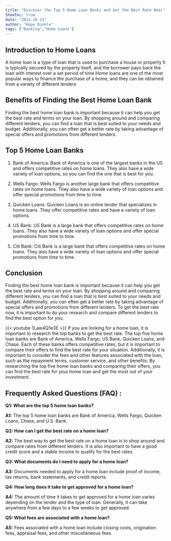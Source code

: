 ```yaml
---
title: "Discover the Top 5 Home Loan Banks and Get the Best Rate Now!"
ShowToc: true 
date: "2023-10-13"
author: "Hope Dunkle" 
tags: ["Banking","Home Loans"]
---
```

## Introduction to Home Loans

A home loan is a type of loan that is used to purchase a house or property It is typically secured by the property itself, and the borrower pays back the loan with interest over a set period of time Home loans are one of the most popular ways to finance the purchase of a home, and they can be obtained from a variety of different lenders

## Benefits of Finding the Best Home Loan Bank

Finding the best home loan bank is important because it can help you get the best rate and terms on your loan. By shopping around and comparing different lenders, you can find a loan that is best suited to your needs and budget. Additionally, you can often get a better rate by taking advantage of special offers and promotions from different lenders. 

## Top 5 Home Loan Banks

1. Bank of America: Bank of America is one of the largest banks in the US and offers competitive rates on home loans. They also have a wide variety of loan options, so you can find the one that is best for you.

2. Wells Fargo: Wells Fargo is another large bank that offers competitive rates on home loans. They also have a wide variety of loan options and offer special promotions from time to time.

3. Quicken Loans: Quicken Loans is an online lender that specializes in home loans. They offer competitive rates and have a variety of loan options.

4. US Bank: US Bank is a large bank that offers competitive rates on home loans. They also have a wide variety of loan options and offer special promotions from time to time.

5. Citi Bank: Citi Bank is a large bank that offers competitive rates on home loans. They also have a wide variety of loan options and offer special promotions from time to time.

## Conclusion

Finding the best home loan bank is important because it can help you get the best rate and terms on your loan. By shopping around and comparing different lenders, you can find a loan that is best suited to your needs and budget. Additionally, you can often get a better rate by taking advantage of special offers and promotions from different lenders. To get the best rate now, it is important to do your research and compare different lenders to find the best option for you.

{{< youtube 1Laie4Q1e3E >}} 
If you are looking for a home loan, it is important to research the top banks to get the best rate. The top five home loan banks are Bank of America, Wells Fargo, US Bank, Quicken Loans, and Chase. Each of these banks offers competitive rates, but it is important to compare their offers to find the best rate for your situation. Additionally, it is important to consider the fees and other features associated with the loan, such as the repayment terms, customer service, and other benefits. By researching the top five home loan banks and comparing their offers, you can find the best rate for your home loan and get the most out of your investment.

## Frequently Asked Questions (FAQ) :
**Q1: What are the top 5 home loan banks?**

**A1:** The top 5 home loan banks are Bank of America, Wells Fargo, Quicken Loans, Chase, and U.S. Bank.

**Q2: How can I get the best rate on a home loan?**

**A2:** The best way to get the best rate on a home loan is to shop around and compare rates from different lenders. It is also important to have a good credit score and a stable income to qualify for the best rates.

**Q3: What documents do I need to apply for a home loan?**

**A3:** Documents needed to apply for a home loan include proof of income, tax returns, bank statements, and credit reports.

**Q4: How long does it take to get approved for a home loan?**

**A4:** The amount of time it takes to get approved for a home loan varies depending on the lender and the type of loan. Generally, it can take anywhere from a few days to a few weeks to get approved.

**Q5: What fees are associated with a home loan?**

**A5:** Fees associated with a home loan include closing costs, origination fees, appraisal fees, and other miscellaneous fees.



